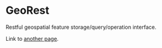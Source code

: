 # GeoRest

Restful geospatial feature storage/query/operation interface.

Link to [another page](model).